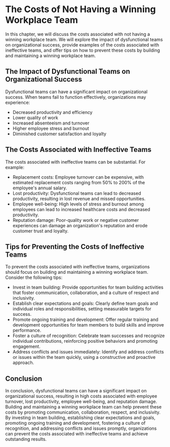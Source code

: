 The Costs of Not Having a Winning Workplace Team
============================================================================================================================

In this chapter, we will discuss the costs associated with not having a winning workplace team. We will explore the impact of dysfunctional teams on organizational success, provide examples of the costs associated with ineffective teams, and offer tips on how to prevent these costs by building and maintaining a winning workplace team.

The Impact of Dysfunctional Teams on Organizational Success
-----------------------------------------------------------

Dysfunctional teams can have a significant impact on organizational success. When teams fail to function effectively, organizations may experience:

* Decreased productivity and efficiency
* Lower quality of work
* Increased absenteeism and turnover
* Higher employee stress and burnout
* Diminished customer satisfaction and loyalty

The Costs Associated with Ineffective Teams
-------------------------------------------

The costs associated with ineffective teams can be substantial. For example:

* Replacement costs: Employee turnover can be expensive, with estimated replacement costs ranging from 50% to 200% of the employee's annual salary.
* Lost productivity: Dysfunctional teams can lead to decreased productivity, resulting in lost revenue and missed opportunities.
* Employee well-being: High levels of stress and burnout among employees can lead to increased healthcare costs and decreased productivity.
* Reputation damage: Poor-quality work or negative customer experiences can damage an organization's reputation and erode customer trust and loyalty.

Tips for Preventing the Costs of Ineffective Teams
--------------------------------------------------

To prevent the costs associated with ineffective teams, organizations should focus on building and maintaining a winning workplace team. Consider the following tips:

* Invest in team building: Provide opportunities for team building activities that foster communication, collaboration, and a culture of respect and inclusivity.
* Establish clear expectations and goals: Clearly define team goals and individual roles and responsibilities, setting measurable targets for success.
* Promote ongoing training and development: Offer regular training and development opportunities for team members to build skills and improve performance.
* Foster a culture of recognition: Celebrate team successes and recognize individual contributions, reinforcing positive behaviors and promoting engagement.
* Address conflicts and issues immediately: Identify and address conflicts or issues within the team quickly, using a constructive and proactive approach.

Conclusion
----------

In conclusion, dysfunctional teams can have a significant impact on organizational success, resulting in high costs associated with employee turnover, lost productivity, employee well-being, and reputation damage. Building and maintaining a winning workplace team can help prevent these costs by promoting communication, collaboration, respect, and inclusivity. By investing in team building, establishing clear expectations and goals, promoting ongoing training and development, fostering a culture of recognition, and addressing conflicts and issues promptly, organizations can prevent the costs associated with ineffective teams and achieve outstanding results.
